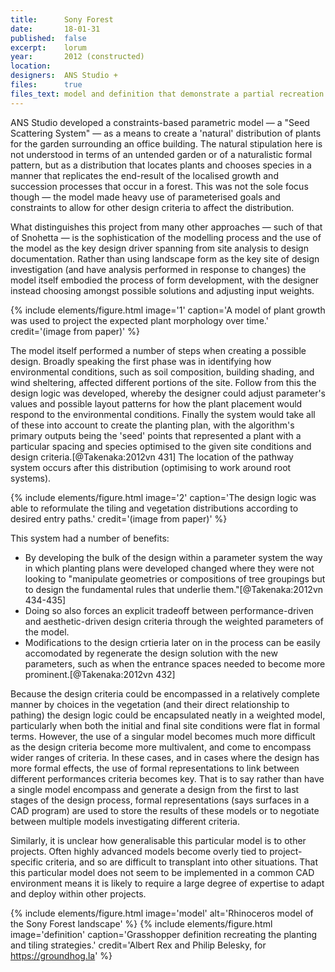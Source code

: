 ```yaml
---
title:      Sony Forest
date:       18-01-31
published:  false
excerpt:    lorum
year:       2012 (constructed)
location:
designers:  ANS Studio +
files:      true
files_text: model and definition that demonstrate a partial recreation of this project
---
```


ANS Studio developed a constraints-based parametric model — a "Seed Scattering System" — as a means to create a 'natural' distribution of plants for the garden surrounding an office building. The natural stipulation here is not understood in terms of an untended garden or of a naturalistic formal pattern, but as a distribution that locates plants and chooses species in a manner that replicates the end-result of the localised growth and succession processes that occur in a forest. This was not the sole focus though — the model made heavy use of parameterised goals and constraints to allow for other design criteria to affect the distribution.

What distinguishes this project from many other approaches — such of that of Snohetta — is the sophistication of the modelling process and the use of the model as the key design driver spanning from site analysis to design documentation. Rather than using landscape form as the key site of design investigation (and have analysis performed in response to changes) the model itself embodied the process of form development, with the designer instead choosing amongst possible solutions and adjusting input weights.

{% include elements/figure.html image='1' caption='A model of plant growth was used to project the expected plant morphology over time.' credit='(image from paper)' %}

The model itself performed a number of steps when creating a possible design. Broadly speaking the first phase was in identifying how environmental conditions, such as soil composition, building shading, and wind sheltering, affected different portions of the site. Follow from this the design logic was developed, whereby the designer could adjust parameter's values and possible layout patterns for how the plant placement would respond to the environmental conditions. Finally the system would take all of these into account to create the planting plan, with the algorithm's primary outputs being the  'seed' points that represented a plant with a particular spacing and species optimised to the given site conditions and design criteria.[@Takenaka:2012vn 431] The location of the pathway system occurs after this distribution (optimising to work around root systems).

{% include elements/figure.html image='2' caption='The design logic was able to reformulate the tiling and vegetation distributions according to desired entry paths.' credit='(image from paper)' %}

This system had a number of benefits:

- By developing the bulk of the design within a parameter system the way in which planting plans were developed changed where they were not looking to "manipulate geometries or compositions of tree groupings but to design the fundamental rules that underlie them."[@Takenaka:2012vn 434-435]
- Doing so also forces an explicit tradeoff between performance-driven and aesthetic-driven design criteria through the weighted parameters of the model.
- Modifications to the design crtieria later on in the process can be easily accomodated by regenerate the design solution with the new parameters, such as when the entrance spaces needed to become more prominent.[@Takenaka:2012vn 432]

Because the design criteria could be encompassed in a relatively complete manner by choices in the vegetation (and their direct relationship to pathing) the design logic could be encapsulated neatly in a weighted model, particularly when both the initial and final site conditions were flat in formal terms. However, the use of a singular model becomes much more difficult as the design criteria become more multivalent, and come to encompass wider ranges of criteria. In these cases, and in cases where the design has more formal effects, the use of formal representations to link between different performances criteria becomes key. That is to say rather than have a single model encompass and generate a design from the first to last stages of the design process, formal representations (says surfaces in a CAD program) are used to store the results of these models or to negotiate between multiple models investigating different criteria.

Similarly, it is unclear how generalisable this particular model is to other projects. Often highly advanced models become overly tied to project-specific criteria, and so are difficult to transplant into other situations. That this particular model does not seem to be implemented in a common CAD environment means it is likely to require a large degree of expertise to adapt and deploy within other projects.

{% include elements/figure.html image='model' alt='Rhinoceros model of the Sony Forest landscape' %}
{% include elements/figure.html image='definition' caption='Grasshopper definition recreating the planting and tiling strategies.' credit='Albert Rex and Philip Belesky, for https://groundhog.la' %}

